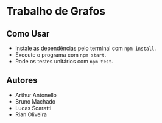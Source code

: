# Trabalho de Grafos

## Como Usar

- Instale as dependências pelo terminal com `npm install`.
- Execute o programa com `npm start`.
- Rode os testes unitários com `npm test`.

## Autores

- Arthur Antonello
- Bruno Machado
- Lucas Scaratti
- Rian Oliveira
